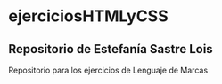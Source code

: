# ejerciciosHTMLyCSS
## Repositorio de Estefanía Sastre Lois
Repositorio para los ejercicios de Lenguaje de Marcas

